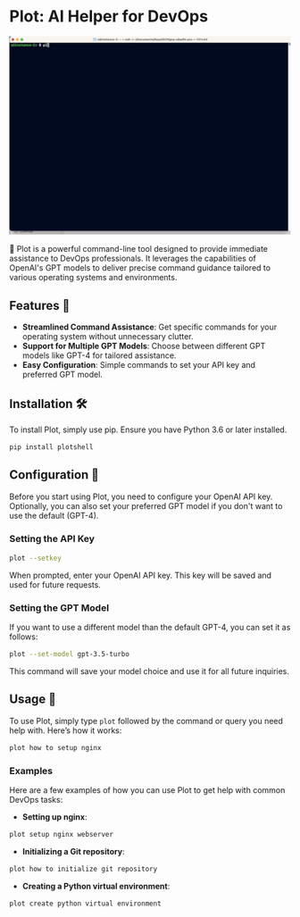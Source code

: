 
# Plot: AI Helper for DevOps

<img src="screenshots/plot.gif" alt="Plot Usage Example" width="880">


🚀 Plot is a powerful command-line tool designed to provide immediate assistance to DevOps professionals. It leverages the capabilities of OpenAI's GPT models to deliver precise command guidance tailored to various operating systems and environments.

## Features 🌟

- **Streamlined Command Assistance**: Get specific commands for your operating system without unnecessary clutter.
- **Support for Multiple GPT Models**: Choose between different GPT models like GPT-4 for tailored assistance.
- **Easy Configuration**: Simple commands to set your API key and preferred GPT model.

## Installation 🛠️

To install Plot, simply use pip. Ensure you have Python 3.6 or later installed.

```bash
pip install plotshell
```

## Configuration 🔧

Before you start using Plot, you need to configure your OpenAI API key. Optionally, you can also set your preferred GPT model if you don't want to use the default (GPT-4).

### Setting the API Key

```bash
plot --setkey
```

When prompted, enter your OpenAI API key. This key will be saved and used for future requests.

### Setting the GPT Model

If you want to use a different model than the default GPT-4, you can set it as follows:

```bash
plot --set-model gpt-3.5-turbo
```

This command will save your model choice and use it for all future inquiries.

## Usage 📝

To use Plot, simply type `plot` followed by the command or query you need help with. Here’s how it works:

```bash
plot how to setup nginx
```

### Examples

Here are a few examples of how you can use Plot to get help with common DevOps tasks:

- **Setting up nginx**:
```bash
plot setup nginx webserver
```

- **Initializing a Git repository**:
```bash
plot how to initialize git repository
```

- **Creating a Python virtual environment**:
```bash
plot create python virtual environment
```
